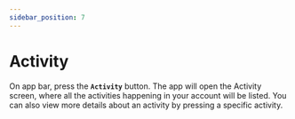 ```yaml
---
sidebar_position: 7
---
```


# Activity

On app bar, press the **`Activity`** button. The app will open the Activity screen, where all the activities happening in your account will be listed. You can also view more details about an activity by pressing a specific activity.
